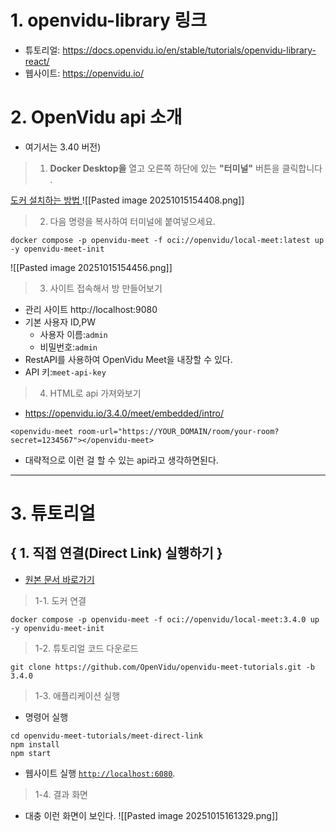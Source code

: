 
# 1. openvidu-library 링크 

- 튜토리얼: https://docs.openvidu.io/en/stable/tutorials/openvidu-library-react/
- 웹사이트: https://openvidu.io/

# 2. OpenVidu api 소개 
- 여기서는 3.40 버전)

> 1. **Docker Desktop을** 열고 오른쪽 하단에 있는 **"터미널"** 버튼을 클릭합니다 .

[도커 설치하는 방법 ](ProgramSettings/nvm(Node.js).md)
![[Pasted image 20251015154408.png]]

> 2. 다음 명령을 복사하여 터미널에 붙여넣으세요.

```
docker compose -p openvidu-meet -f oci://openvidu/local-meet:latest up -y openvidu-meet-init
```
![[Pasted image 20251015154456.png]]

> 3. 사이트 접속해서 방 만들어보기 
- 관리 사이트 http://localhost:9080
- 기본 사용자 ID,PW
	- 사용자 이름:`admin`
	- 비밀번호:`admin`
- RestAPI를 사용하여  OpenVidu Meet을 내장할 수 있다. 
- API 키:`meet-api-key`

> 4. HTML로 api 가져와보기 
- https://openvidu.io/3.4.0/meet/embedded/intro/
```
<openvidu-meet room-url="https://YOUR_DOMAIN/room/your-room?secret=1234567"></openvidu-meet>
```

- 대략적으로 이런 걸 할 수 있는 api라고 생각하면된다. 
---
# 3. 튜토리얼  
## { 1. 직접 연결(Direct Link) 실행하기  } 
- [원본 문서 바로가기](https://openvidu.io/3.4.0/meet/embedded/tutorials/direct-link/#connecting-this-tutorial-to-an-openvidu-meet-production-deployment)
> 1-1. 도커 연결 

```
docker compose -p openvidu-meet -f oci://openvidu/local-meet:3.4.0 up -y openvidu-meet-init
```

> 1-2. 튜토리얼 코드 다운로드 

```
git clone https://github.com/OpenVidu/openvidu-meet-tutorials.git -b 3.4.0
```

> 1-3. 애플리케이션 실행 
- 명령어 실행 
```
cd openvidu-meet-tutorials/meet-direct-link
npm install
npm start
```
- 웹사이트 실행 [`http://localhost:6080`](http://localhost:6080/).
> 1-4. 결과 화면
- 대충 이런 화면이 보인다. 
![[Pasted image 20251015161329.png]]

